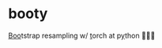 # booty
<ins>Boo</ins>tstrap resampling w/ <ins>t</ins>orch at p<ins>y</ins>thon :shoe::fire::snake:
